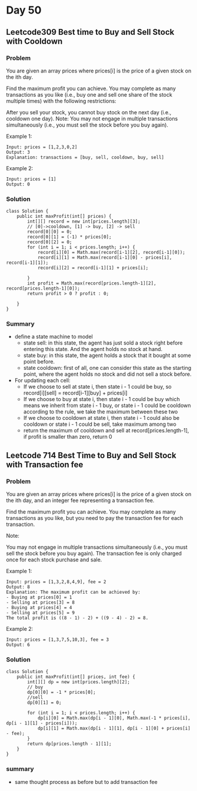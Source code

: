 # Day 50
## Leetcode309 Best time to Buy and Sell Stock with Cooldown
### Problem
You are given an array prices where prices[i] is the price of a given stock on the ith day.

Find the maximum profit you can achieve. You may complete as many transactions as you like (i.e., buy one and sell one share of the stock multiple times) with the following restrictions:

After you sell your stock, you cannot buy stock on the next day (i.e., cooldown one day).
Note: You may not engage in multiple transactions simultaneously (i.e., you must sell the stock before you buy again).

 

Example 1:
```
Input: prices = [1,2,3,0,2]
Output: 3
Explanation: transactions = [buy, sell, cooldown, buy, sell]
```
Example 2:
```
Input: prices = [1]
Output: 0
```

### Solution
```
class Solution {
    public int maxProfit(int[] prices) {
        int[][] record = new int[prices.length][3];
        // [0]->cooldown, [1] -> buy, [2] -> sell
        record[0][0] = 0;
        record[0][1] = (-1) * prices[0];
        record[0][2] = 0;
        for (int i = 1; i < prices.length; i++) {
            record[i][0] = Math.max(record[i-1][2], record[i-1][0]);
            record[i][1] = Math.max(record[i-1][0] - prices[i], record[i-1][1]);
            record[i][2] = record[i-1][1] + prices[i];
            
        }
        int profit = Math.max(record[prices.length-1][2], record[prices.length-1][0]);
        return profit > 0 ? profit : 0;
      
    }
}
```
### Summary
- define a state machine to model
  - state sell: in this state, the agent has just sold a stock right before entering this state. And the agent holds no stock at hand.
  - state buy: in this state, the agent holds a stock that it bought at some point before.
  - state cooldown: first of all, one can consider this state as the starting point, where the agent holds no stock and did not sell a stock before.
- For updating each cell:
  - If we choose to sell at state i, then state i - 1 could be buy, so record[i][sell] = record[i-1][buy] + prices[i]
  - If we choose to buy at state i, then state i - 1 could be buy which means we inherit from state i - 1 buy, or state i - 1 could be cooldown according to the rule, we take the maximum between these two
  - If we choose to cooldown at state i, then state i - 1 could also be cooldown or state i - 1 could be sell, take maximum among two
  - return the maximum of cooldown and sell at record[prices.length-1], if profit is smaller than zero, return 0

## Leetcode 714 Best Time to Buy and Sell Stock with Transaction fee
### Problem
You are given an array prices where prices[i] is the price of a given stock on the ith day, and an integer fee representing a transaction fee.

Find the maximum profit you can achieve. You may complete as many transactions as you like, but you need to pay the transaction fee for each transaction.

Note:

You may not engage in multiple transactions simultaneously (i.e., you must sell the stock before you buy again).
The transaction fee is only charged once for each stock purchase and sale.
 

Example 1:
```
Input: prices = [1,3,2,8,4,9], fee = 2
Output: 8
Explanation: The maximum profit can be achieved by:
- Buying at prices[0] = 1
- Selling at prices[3] = 8
- Buying at prices[4] = 4
- Selling at prices[5] = 9
The total profit is ((8 - 1) - 2) + ((9 - 4) - 2) = 8.
```
Example 2:
```
Input: prices = [1,3,7,5,10,3], fee = 3
Output: 6
```

### Solution
```
class Solution {
    public int maxProfit(int[] prices, int fee) {
        int[][] dp = new int[prices.length][2];
        // buy
        dp[0][0] = -1 * prices[0];
        //sell
        dp[0][1] = 0;

        for (int i = 1; i < prices.length; i++) {
            dp[i][0] = Math.max(dp[i - 1][0], Math.max(-1 * prices[i], dp[i - 1][1] - prices[i]));
            dp[i][1] = Math.max(dp[i - 1][1], dp[i - 1][0] + prices[i] - fee);
        }
        return dp[prices.length - 1][1];
    }
}
```

### summary
- same thought process as before but to add transaction fee




